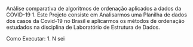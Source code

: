 
Análise comparativa de algoritmos de ordenação aplicados a dados da COVID-19
	1. Este Projeto consiste em Analisarmos uma Planilha de dados dos casos da Covid-19 no Brasil e aplicarmos os métodos de ordenação estudados na disciplina de Laboratório de Estrutura de Dados. 

Como Executar:
	1. N sei 
